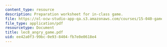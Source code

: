 ```yaml
---
content_type: resource
description: Preparation worksheet for in-class game.
file: https://ol-ocw-studio-app-qa.s3.amazonaws.com/courses/15-040-game-theory-for-managers-spring-2004/ee42a0f399bc0e938404fb7e0e0618e4_lec8_angry_game.pdf
file_type: application/pdf
resourcetype: Document
title: lec8_angry_game.pdf
uid: ee42a0f3-99bc-0e93-8404-fb7e0e0618e4
---
```

